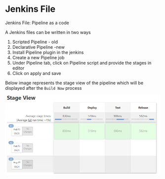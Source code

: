 # Jenkins File

Jenkins File: Pipeline as a code

A Jenkins files can be written in two ways 
1) Scripted Pipeline - old  
2) Declarative Pipeline -new
3) Install Pipeline plugin in the jenkins
4) Create a new Pipeline job 
5) Under Pipeline tab, click on Pipeline script and provide the stages in editor
6) Click on apply and save

Below image represents the stage view of the pipeline which will be displayed after the `Build Now` process

![](https://github.com/antonysam/Jenkins/blob/master/Images/stage%20view.PNG)
